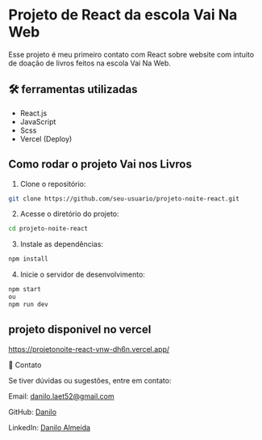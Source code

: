 # Projeto de React da escola Vai Na Web

Esse projeto é meu primeiro contato com React sobre website com intuito de doação de livros feitos na escola Vai Na Web.

## 🛠 ferramentas utilizadas
- React.js
- JavaScript
- Scss
- Vercel (Deploy)

## Como rodar o projeto Vai nos Livros

1. Clone o repositório:
```Bash
git clone https://github.com/seu-usuario/projeto-noite-react.git
```

2. Acesse o diretório do projeto:
```Bash
cd projeto-noite-react
```

3. Instale as dependências:
```Bash
npm install
```

4. Inicie o servidor de desenvolvimento:
```Bash
npm start
ou
npm run dev
```

## projeto disponivel no vercel
https://projetonoite-react-vnw-dh6n.vercel.app/

📩 Contato

Se tiver dúvidas ou sugestões, entre em contato:

Email: danilo.laet52@gmail.com

GitHub: [Danilo](https://github.com/Danilo-Almeida-da-Silva)

LinkedIn: [Danilo Almeida](https://www.linkedin.com/in/danilo-almeida-91a7a6201/)
